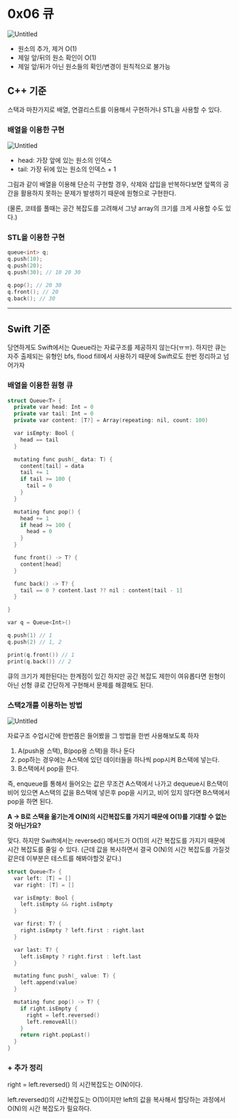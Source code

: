 # 0x06 큐

![Untitled](0x06%20%E1%84%8F%E1%85%B2%2052bac830ab8a4099b593a42c5f1c25f0/Untitled.png)

- 원소의 추가, 제거 O(1)
- 제일 앞/뒤의 원소 확인이 O(1)
- 제일 앞/뒤가 아닌 원소들의 확인/변경이 원칙적으로 불가능

## C++ 기준

스택과 마찬가지로 배열, 연결리스트를 이용해서 구현하거나 STL을 사용할 수 있다.

### 배열을 이용한 구현

![Untitled](0x06%20%E1%84%8F%E1%85%B2%2052bac830ab8a4099b593a42c5f1c25f0/Untitled%201.png)

- head: 가장 앞에 있는 원소의 인덱스
- tail: 가장 뒤에 있는 원소의 인덱스 + 1

그림과 같이 배열을 이용해 단순히 구현할 경우, 삭제와 삽입을 반복하다보면 앞쪽의 공간을 활용하지 못하는 문제가 발생하기 때문에 원형으로 구현한다.

(물론, 코테를 풀때는 공간 복잡도를 고려해서 그냥 array의 크기를 크게 사용할 수도 있다.)

### STL을 이용한 구현

```cpp
queue<int> q;
q.push(10);
q.push(20);
q.push(30); // 10 20 30

q.pop(); // 20 30
q.front(); // 20
q.back(); // 30
```

---

## Swift 기준

당연하게도 Swift에서는 Queue라는 자료구조를 제공하지 않는다(ㅠㅠ). 하지만 큐는 자주 출제되는 유형인 bfs, flood fill에서 사용하기 때문에 Swift로도 한번 정리하고 넘어가자

### 배열을 이용한 원형 큐

```cpp
struct Queue<T> {
  private var head: Int = 0
  private var tail: Int = 0
  private var content: [T?] = Array(repeating: nil, count: 100)

  var isEmpty: Bool {
    head == tail
  }

  mutating func push(_ data: T) {
    content[tail] = data
    tail += 1
    if tail >= 100 {
      tail = 0
    }
  }

  mutating func pop() {
    head += 1
    if head >= 100 {
      head = 0
    }
  }

  func front() -> T? {
    content[head]
  }

  func back() -> T? {
    tail == 0 ? content.last ?? nil : content[tail - 1]
  }

}

var q = Queue<Int>()

q.push(1) // 1
q.push(2) // 1, 2

print(q.front()) // 1
print(q.back()) // 2
```

큐의 크기가 제한된다는 한계점이 있긴 하지만 공간 복잡도 제한이 여유롭다면 원형이 아닌 선형 큐로 간단하게 구현해서 문제를 해결해도 된다.

### 스택2개를 이용하는 방법

![Untitled](0x06%20%E1%84%8F%E1%85%B2%2052bac830ab8a4099b593a42c5f1c25f0/Untitled%202.png)

자료구조 수업시간에 한번쯤은 들어봤을 그 방법을 한번 사용해보도록 하자

1. A(push용 스택), B(pop용 스택)을 하나 둔다
2. pop하는 경우에는 A스택에 있던 데이터들을 하나씩 pop시켜 B스택에 넣는다.
3. B스택에서 pop을 한다.

즉, enqueue를 통해서 들어오는 값은 무조건 A스택에서 나가고 dequeue시 B스택이 비어 있으면 A스택의 값을 B스택에 넣은후 pop을 시키고, 비어 있지 않다면 B스택에서 pop을 하면 된다.

**A → B로 스택을 옮기는게 O(N)의 시간복잡도를 가지기 때문에 O(1)를 기대할 수 없는것 아닌가요?**

맞다. 하지만 Swift에서는 reversed() 메서드가 O(1)의 시간 복잡도를 가지기 때문에 시간 복잡도를 줄일 수 있다. (근데 값을 복사하면서 결국 O(N)의 시간 복잡도를 가질것 같은데 이부분은 테스트를 해봐야할것 같다.)

```cpp
struct Queue<T> {
  var left: [T] = []
  var right: [T] = []

  var isEmpty: Bool {
    left.isEmpty && right.isEmpty
  }

  var first: T? {
    right.isEmpty ? left.first : right.last
  }

  var last: T? {
    left.isEmpty ? right.first : left.last
  }

  mutating func push(_ value: T) {
    left.append(value)
  }

  mutating func pop() -> T? {
    if right.isEmpty {
      right = left.reversed()
      left.removeAll()
    }
    return right.popLast()
  }
}
```

### + 추가 정리

right = left.reversed() 의 시간복잡도는 O(N)이다.

left.reversed()의 시간복잡도는 O(1)이지만 left의 값을 복사해서 할당하는 과정에서 O(N)의 시간 복잡도가 필요하다.

